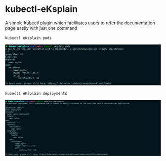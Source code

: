 # kubectl-eKsplain
A simple kubectl plugin which facilitates users to refer the documentation page easily with just one command

`kubectl eKsplain pods`

![alt text](https://github.com/26tanishabanik/kubectl-eKsplain/blob/main/assets/pods.png?raw=true)

`kubectl eKsplain deployments`

![alt text](https://github.com/26tanishabanik/kubectl-eKsplain/blob/main/assets/deployments.png?raw=true)
